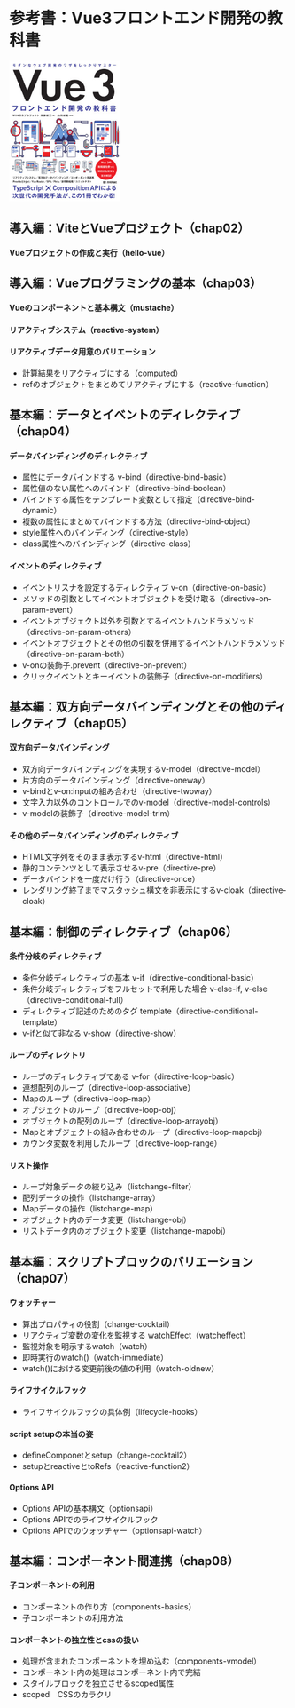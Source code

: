 # 参考書：Vue3フロントエンド開発の教科書
<img src="images/images01.jpg" alt="attach:cat" title="attach:cat" width="200" height="253">

## 導入編：ViteとVueプロジェクト（chap02）
#### Vueプロジェクトの作成と実行（hello-vue）

## 導入編：Vueプログラミングの基本（chap03）
#### Vueのコンポーネントと基本構文（mustache）
#### リアクティブシステム（reactive-system）
#### リアクティブデータ用意のバリエーション
- 計算結果をリアクティブにする（computed）
- refのオブジェクトをまとめてリアクティブにする（reactive-function）

## 基本編：データとイベントのディレクティブ（chap04）
#### データバインディングのディレクティブ
- 属性にデータバインドする v-bind（directive-bind-basic）
- 属性値のない属性へのバインド（directive-bind-boolean）
- バインドする属性をテンプレート変数として指定（directive-bind-dynamic）
- 複数の属性にまとめてバインドする方法（directive-bind-object）
- style属性へのバインディング（directive-style）
- class属性へのバインディング（directive-class）

#### イベントのディレクティブ
- イベントリスナを設定するディレクティブ v-on（directive-on-basic）
- メソッドの引数としてイベントオブジェクトを受け取る（directive-on-param-event）
- イベントオブジェクト以外を引数とするイベントハンドラメソッド（directive-on-param-others）
- イベントオブジェクトとその他の引数を併用するイベントハンドラメソッド（directive-on-param-both）
- v-onの装飾子.prevent（directive-on-prevent）
- クリックイベントとキーイベントの装飾子（directive-on-modifiers）

## 基本編：双方向データバインディングとその他のディレクティブ（chap05）
#### 双方向データバインディング
- 双方向データバインディングを実現するv-model（directive-model）
- 片方向のデータバインディング（directive-oneway）
- v-bindとv-on:inputの組み合わせ（directive-twoway）
- 文字入力以外のコントロールでのv-model（directive-model-controls）
- v-modelの装飾子（directive-model-trim）
#### その他のデータバインディングのディレクティブ
- HTML文字列をそのまま表示するv-html（directive-html）
- 静的コンテンツとして表示させるv-pre（directive-pre）
- データバインドを一度だけ行う（directive-once）
- レンダリング終了までマスタッシュ構文を非表示にするv-cloak（directive-cloak）

## 基本編：制御のディレクティブ（chap06）
#### 条件分岐のディレクティブ
- 条件分岐ディレクティブの基本 v-if（directive-conditional-basic）
- 条件分岐ディレクティブをフルセットで利用した場合 v-else-if, v-else（directive-conditional-full）
- ディレクティブ記述のためのタグ template（directive-conditional-template）
- v-ifと似て非なる v-show（directive-show）
#### ループのディレクトリ
- ループのディレクティブである v-for（directive-loop-basic）
- 連想配列のループ（directive-loop-associative）
- Mapのループ（directive-loop-map）
- オブジェクトのループ（directive-loop-obj）
- オブジェクトの配列のループ（directive-loop-arrayobj）
- Mapとオブジェクトの組み合わせのループ（directive-loop-mapobj）
- カウンタ変数を利用したループ（directive-loop-range）
#### リスト操作
- ループ対象データの絞り込み（listchange-filter）
- 配列データの操作（listchange-array）
- Mapデータの操作（listchange-map）
- オブジェクト内のデータ変更（listchange-obj）
- リストデータ内のオブジェクト変更（listchange-mapobj）

## 基本編：スクリプトブロックのバリエーション（chap07）
#### ウォッチャー
- 算出プロパティの役割（change-cocktail）
- リアクティブ変数の変化を監視する watchEffect（watcheffect）
- 監視対象を明示するwatch（watch）
- 即時実行のwatch()（watch-immediate）
- watch()における変更前後の値の利用（watch-oldnew）
#### ライフサイクルフック
- ライフサイクルフックの具体例（lifecycle-hooks）
#### script setupの本当の姿
- defineComponetとsetup（change-cocktail2）
- setupとreactiveとtoRefs（reactive-function2）
#### Options API
- Options APIの基本構文（optionsapi）
- Options APIでのライフサイクルフック
- Options APIでのウォッチャー（optionsapi-watch）
## 基本編：コンポーネント間連携（chap08）
#### 子コンポーネントの利用
- コンポーネントの作り方（components-basics）
- 子コンポーネントの利用方法
#### コンポーネントの独立性とcssの扱い
- 処理が含まれたコンポーネントを埋め込む（components-vmodel）
- コンポーネント内の処理はコンポーネント内で完結
- スタイルブロックを独立させるscoped属性
- scoped　CSSのカラクリ
